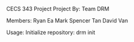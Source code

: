 CECS 343 Project
Project By: Team DRM

Members:
Ryan Ea
Mark Spencer Tan
David Van

Usage:
Initialize repository: drm init